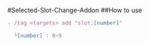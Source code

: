 #Selected-Slot-Change-Addon
##How to use
```js
- /tag <targets> add "slot:[number]"

  └[number] : 0~9
```
